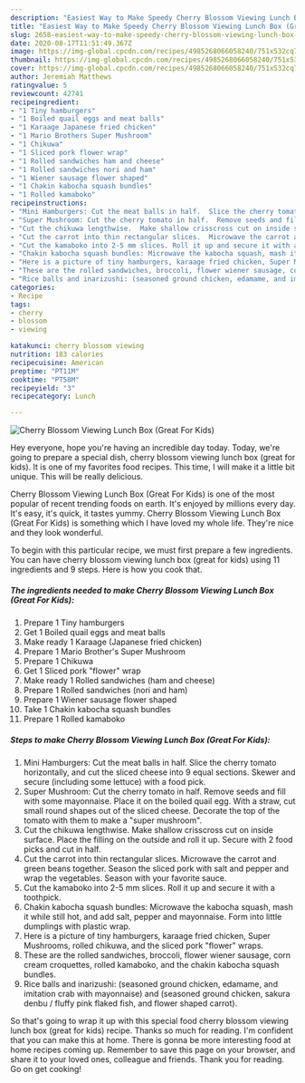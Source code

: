 ```yaml
---
description: "Easiest Way to Make Speedy Cherry Blossom Viewing Lunch Box (Great For Kids)"
title: "Easiest Way to Make Speedy Cherry Blossom Viewing Lunch Box (Great For Kids)"
slug: 2658-easiest-way-to-make-speedy-cherry-blossom-viewing-lunch-box-great-for-kids
date: 2020-08-17T11:51:49.367Z
image: https://img-global.cpcdn.com/recipes/4985268066058240/751x532cq70/cherry-blossom-viewing-lunch-box-great-for-kids-recipe-main-photo.jpg
thumbnail: https://img-global.cpcdn.com/recipes/4985268066058240/751x532cq70/cherry-blossom-viewing-lunch-box-great-for-kids-recipe-main-photo.jpg
cover: https://img-global.cpcdn.com/recipes/4985268066058240/751x532cq70/cherry-blossom-viewing-lunch-box-great-for-kids-recipe-main-photo.jpg
author: Jeremiah Matthews
ratingvalue: 5
reviewcount: 42741
recipeingredient:
- "1 Tiny hamburgers"
- "1 Boiled quail eggs and meat balls"
- "1 Karaage Japanese fried chicken"
- "1 Mario Brothers Super Mushroom"
- "1 Chikuwa"
- "1 Sliced pork flower wrap"
- "1 Rolled sandwiches ham and cheese"
- "1 Rolled sandwiches nori and ham"
- "1 Wiener sausage flower shaped"
- "1 Chakin kabocha squash bundles"
- "1 Rolled kamaboko"
recipeinstructions:
- "Mini Hamburgers: Cut the meat balls in half.  Slice the cherry tomato horizontally, and cut the sliced cheese into 9 equal sections. Skewer and secure (including some lettuce) with a food pick."
- "Super Mushroom: Cut the cherry tomato in half.  Remove seeds and fill with some mayonnaise.  Place it on the boiled quail egg. With a straw, cut small round shapes out of the sliced cheese. Decorate the top of the tomato with them to make a &#34;super mushroom&#34;."
- "Cut the chikuwa lengthwise.  Make shallow crisscross cut on inside surface. Place the filling on the outside and roll it up. Secure with 2 food picks and cut in half."
- "Cut the carrot into thin rectangular slices.  Microwave the carrot and green beans together.  Season the sliced pork with salt and pepper and wrap the vegetables. Season with your favorite sauce."
- "Cut the kamaboko into 2-5 mm slices. Roll it up and secure it with a toothpick."
- "Chakin kabocha squash bundles: Microwave the kabocha squash, mash it while still hot, and add salt, pepper and mayonnaise. Form into little dumplings with plastic wrap."
- "Here is a picture of tiny hamburgers, karaage fried chicken, Super Mushrooms, rolled chikuwa, and the sliced pork &#34;flower&#34; wraps."
- "These are the rolled sandwiches, broccoli, flower wiener sausage, corn cream croquettes, rolled kamaboko, and the chakin kabocha squash bundles."
- "Rice balls and inarizushi: (seasoned ground chicken, edamame, and imitation crab with mayonnaise) and (seasoned ground chicken, sakura denbu / fluffy pink flaked fish, and flower shaped carrot)."
categories:
- Recipe
tags:
- cherry
- blossom
- viewing

katakunci: cherry blossom viewing 
nutrition: 183 calories
recipecuisine: American
preptime: "PT11M"
cooktime: "PT58M"
recipeyield: "3"
recipecategory: Lunch

---
```



![Cherry Blossom Viewing Lunch Box (Great For Kids)](https://img-global.cpcdn.com/recipes/4985268066058240/751x532cq70/cherry-blossom-viewing-lunch-box-great-for-kids-recipe-main-photo.jpg)

Hey everyone, hope you're having an incredible day today. Today, we're going to prepare a special dish, cherry blossom viewing lunch box (great for kids). It is one of my favorites food recipes. This time, I will make it a little bit unique. This will be really delicious.



Cherry Blossom Viewing Lunch Box (Great For Kids) is one of the most popular of recent trending foods on earth. It's enjoyed by millions every day. It's easy, it's quick, it tastes yummy. Cherry Blossom Viewing Lunch Box (Great For Kids) is something which I have loved my whole life. They're nice and they look wonderful.


To begin with this particular recipe, we must first prepare a few ingredients. You can have cherry blossom viewing lunch box (great for kids) using 11 ingredients and 9 steps. Here is how you cook that.

<!--inarticleads1-->

##### The ingredients needed to make Cherry Blossom Viewing Lunch Box (Great For Kids):

1. Prepare 1 Tiny hamburgers
1. Get 1 Boiled quail eggs and meat balls
1. Make ready 1 Karaage (Japanese fried chicken)
1. Prepare 1 Mario Brother&#39;s Super Mushroom
1. Prepare 1 Chikuwa
1. Get 1 Sliced pork &#34;flower&#34; wrap
1. Make ready 1 Rolled sandwiches (ham and cheese)
1. Prepare 1 Rolled sandwiches (nori and ham)
1. Prepare 1 Wiener sausage flower shaped
1. Take 1 Chakin kabocha squash bundles
1. Prepare 1 Rolled kamaboko




<!--inarticleads2-->

##### Steps to make Cherry Blossom Viewing Lunch Box (Great For Kids):

1. Mini Hamburgers: Cut the meat balls in half.  Slice the cherry tomato horizontally, and cut the sliced cheese into 9 equal sections. Skewer and secure (including some lettuce) with a food pick.
1. Super Mushroom: Cut the cherry tomato in half.  Remove seeds and fill with some mayonnaise.  Place it on the boiled quail egg. With a straw, cut small round shapes out of the sliced cheese. Decorate the top of the tomato with them to make a &#34;super mushroom&#34;.
1. Cut the chikuwa lengthwise.  Make shallow crisscross cut on inside surface. Place the filling on the outside and roll it up. Secure with 2 food picks and cut in half.
1. Cut the carrot into thin rectangular slices.  Microwave the carrot and green beans together.  Season the sliced pork with salt and pepper and wrap the vegetables. Season with your favorite sauce.
1. Cut the kamaboko into 2-5 mm slices. Roll it up and secure it with a toothpick.
1. Chakin kabocha squash bundles: Microwave the kabocha squash, mash it while still hot, and add salt, pepper and mayonnaise. Form into little dumplings with plastic wrap.
1. Here is a picture of tiny hamburgers, karaage fried chicken, Super Mushrooms, rolled chikuwa, and the sliced pork &#34;flower&#34; wraps.
1. These are the rolled sandwiches, broccoli, flower wiener sausage, corn cream croquettes, rolled kamaboko, and the chakin kabocha squash bundles.
1. Rice balls and inarizushi: (seasoned ground chicken, edamame, and imitation crab with mayonnaise) and (seasoned ground chicken, sakura denbu / fluffy pink flaked fish, and flower shaped carrot).




So that's going to wrap it up with this special food cherry blossom viewing lunch box (great for kids) recipe. Thanks so much for reading. I'm confident that you can make this at home. There is gonna be more interesting food at home recipes coming up. Remember to save this page on your browser, and share it to your loved ones, colleague and friends. Thank you for reading. Go on get cooking!
